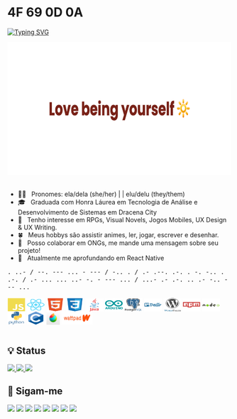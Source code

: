 #  4F 69 0D 0A 

[![Typing SVG](https://readme-typing-svg.herokuapp.com?color=FF69B4&lines=%E3%81%93%E3%82%93%E3%81%AB%E3%81%A1%E3%81%AF%E3%80%81%E6%9D%BE%E6%9C%AC+%E3%82%BF%E3%83%81%E3%82%A2%E3%83%8A+%E3%81%A7%E3%81%99%E3%80%82%F0%9F%8C%B8)](https://git.io/typing-svg)

<div align="center">
    <img height="300" src="assets/banner.png"/>
</div>

<br>

- 🖐🏻 &nbsp; Pronomes: ela/dela (she/her) | | elu/delu (they/them)
- 🎓 &nbsp; Graduada com Honra Láurea em Tecnologia de Análise e Desenvolvimento de Sistemas em Dracena City
- 💫 &nbsp; Tenho interesse em RPGs, Visual Novels, Jogos Mobiles, UX Design & UX Writing. 
- 🍀 &nbsp; Meus hobbys são assistir animes, ler, jogar, escrever e desenhar. 
- 💛 &nbsp; Posso colaborar em ONGs, me mande uma mensagem sobre seu projeto! 
- 📖 &nbsp; Atualmente me aprofundando em React Native

<samp> 
    . ..- / --. --- ... - --- / -.. . / .- .--. .-. . -. -.. . .-. / .- ... ... ..- -. - --- ... / ...- .- .-. .. .- -.. --- ... 
</samp>
 
<br> 

<!-- Put a curriculum here -->
   
<div style="display: inline_block">
<br>
  <img align="center" alt="Tati-JS" height="30" width="40" src="https://raw.githubusercontent.com/devicons/devicon/master/icons/javascript/javascript-plain.svg">
  <img align="center" alt="Tati-React" height="30" width="40" src="https://raw.githubusercontent.com/devicons/devicon/master/icons/react/react-original.svg">
  <img align="center" alt="Tati-HTML" height="30" width="40" src="https://raw.githubusercontent.com/devicons/devicon/master/icons/html5/html5-original.svg">
  <img align="center" alt="Tati-CSS" height="30" width="40" src="https://raw.githubusercontent.com/devicons/devicon/master/icons/css3/css3-original.svg">
  <img align="center" alt="Tati-Java" height="30" width="40" src="https://github.com/devicons/devicon/blob/master/icons/java/java-original-wordmark.svg">
  <img align="center" alt="Tati-Arduino" height="30" width="40" src="https://github.com/devicons/devicon/blob/master/icons/arduino/arduino-original-wordmark.svg">
  <img align="center" alt="Tati-PostgreDQL" height="30" width="40" src="https://github.com/devicons/devicon/blob/master/icons/postgresql/postgresql-original-wordmark.svg">
  <img align="center" alt="Tati-Trello" height="30" width="40" src="https://github.com/devicons/devicon/blob/master/icons/trello/trello-plain-wordmark.svg">
  <img align="center" alt="Tati-Wordpress" height="30" width="40" src="https://github.com/devicons/devicon/blob/master/icons/wordpress/wordpress-original.svg">
  <img align="center" alt="Tati-NPM" height="30" width="40" src="https://github.com/devicons/devicon/blob/master/icons/npm/npm-original-wordmark.svg">
  <img align="center" alt="Tati-Node" height="30" width="40" src="https://github.com/devicons/devicon/blob/master/icons/nodejs/nodejs-original-wordmark.svg">
  <img align="center" alt="Tati-Python" height="30" width="40" src="https://github.com/devicons/devicon/blob/master/icons/python/python-original-wordmark.svg">
  <img align="center" alt="Tati-C" height="30" width="40" src="https://github.com/devicons/devicon/blob/master/icons/c/c-original.svg">
  <img align="center" alt="Tati-Medibang" height="30" width="30" src="assets/icon-medibangpaint.png">
  <img align="center" alt="Tati-Wattpad" height="30" width="70" src="assets/wattpad.png">
</div>    

<br>

## 💡 Status 

<div>
    <a href="https://github.com/TatianaMatumoto">
        <img height="180em" src="https://github-readme-stats.vercel.app/api/?username=TatianaMatumoto&show_icons=true&theme=dracula&include_all_commits=true&count_private=true"/>
        <img height="180em" src="https://github-readme-stats.vercel.app/api/top-langs/?username=TatianaMatumoto&layout=compact&langs_count=7&theme=dracula"/>
    </a>    
    <img height="137px" src="https://stackoverflow-card.vercel.app/?userID=16270358&theme=dracula"/> 
</div>
  
 ## 🔺 Sigam-me

<div> 
    <a href="https://www.youtube.com/channel/UCjGFkOjdBSa2E0ralpp8VxA" target="_blank"><img src="https://img.shields.io/badge/YouTube-FF0000?style=for-the-badge&logo=youtube&logoColor=white" target="_blank"></a>
    <a href="https://www.instagram.com/tatiana_narumi/" target="_blank"><img src="https://img.shields.io/badge/-Instagram-%23E4405F?style=for-the-badge&logo=instagram&logoColor=white" target="_blank"></a>
    <a href="https://www.twitch.tv/tatiana_nm" target="_blank"><img src="https://img.shields.io/badge/Twitch-9146FF?style=for-the-badge&logo=twitch&logoColor=white" target="_blank"></a>
    <a href="https://www.linkedin.com/in/tatiana-matumoto-71219b147/" target="_blank"><img src="https://img.shields.io/badge/-LinkedIn-%230077B5?style=for-the-badge&logo=linkedin&logoColor=white" target="_blank"></a> 
    <a href="https://twitter.com/tatiananm7" target="_blank"><img src="https://img.shields.io/badge/Twitter-1DA1F2?style=for-the-badge&logo=twitter&logoColor=white" target="_blank"></a> 
    <a href="https://www.tiktok.com/@tatianamatumoto?lang=pt-BR" target="_blank"><img src="https://img.shields.io/badge/TikTok-000000?style=for-the-badge&logo=tiktok&logoColor=white" target="_blank"></a> 
    <a href="https://steamcommunity.com/id/tatianamatumoto/" target="_blank"><img src="https://img.shields.io/badge/Steam-000000?style=for-the-badge&logo=steam&logoColor=white" target="_blank"></a> 
    <a href="https://tatiananm.itch.io/" target="_blank"><img src="https://img.shields.io/badge/Itch.io-FA5C5C?style=for-the-badge&logo=itch.io&logoColor=white" target="_blank"></a>
</div>
  
<!--   
[![trophy](https://github-profile-trophy.vercel.app/?username=TatianaMatumoto&theme=dracula)](https://github.com/ryo-ma/github-profile-trophy)

[![GitHub Streak](http://github-readme-streak-stats.herokuapp.com?user=TatianaMatumoto&theme=dracula)](https://git.io/streak-stats)
  
[![Spotify recently played](https://spotify-recently-played-readme.vercel.app/api?user=312qn427j2qmkbxhuyrl5a5722ze)](https://open.spotify.com/user/312qn427j2qmkbxhuyrl5a5722ze)
  
 ![](https://komarev.com/ghpvc/?username=TatianaMatumoto&color=ff69b4)
 -->
##

<!-- [![Readme Quotes](https://quotes-github-readme.vercel.app/api?type=horizontal)](https://github.com/piyushsuthar/github-readme-quotes) --> 
<!--  <a><img align="right" alt="rocket" height="120" width="140" src="https://i.kym-cdn.com/photos/images/original/001/082/810/314.gif"> -->
